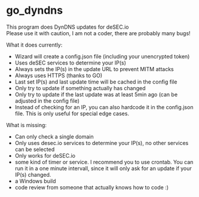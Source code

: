 # go_dyndns


This program does DynDNS updates for deSEC.io  
Please use it with caution, I am not a coder, there are probably many bugs!

What it does currently:
- Wizard will create a config.json file (including your unencrypted token)
- Uses deSEC services to determine your IP(s)
- Always sets the IP(s) in the update URL to prevent MITM attacks
- Always uses HTTPS (thanks to GO)
- Last set IP(s) and last update time will be cached in the config file
- Only try to update if something actually has changed
- Only try to update if the last update was at least 5min ago (can be adjusted in the config file)
- Instead of checking for an IP, you can also hardcode it in the config.json file. This is only useful for special edge cases. 

What is missing:
- Can only check a single domain
- Only uses desec.io services to determine your IP(s), no other services can be selected
- Only works for deSEC.io
- some kind of timer or service. I recommend you to use crontab. You can run it in a one minute intervall, since it will only
  ask for an update if your IP(s) changed. 
- a Windows build
- code review from someone that actually knows how to code :)

